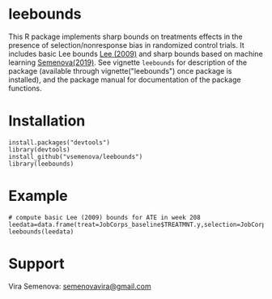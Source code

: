 # leebounds
This R package implements sharp bounds on treatments effects in the presence of selection/nonresponse bias in randomized control trials. It includes basic Lee bounds  [Lee (2009)](https://academic.oup.com/restud/article-abstract/76/3/1071/1590707) and sharp bounds based on machine learning [Semenova(2019)](https://arxiv.org/abs/1712.10024). See vignette ```leebounds``` for description of the package (available through vignette("leebounds") once package is installed), and the package manual for documentation of the package functions.

# Installation
```
install.packages("devtools")
library(devtools) 
install_github("vsemenova/leebounds")
library(leebounds)
```
# Example
```
# compute basic Lee (2009) bounds for ATE in week 208
leedata=data.frame(treat=JobCorps_baseline$TREATMNT.y,selection=JobCorps_employment$week_208,outcome=JobCorps_wages$week_208)
leebounds(leedata)
```
# Support
Vira Semenova: semenovavira@gmail.com
